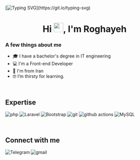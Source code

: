 [![Typing SVG](https://readme-typing-svg.herokuapp.com?size=24&width=600&lines=Welcome+To+Roghaye's+GitHub+Profile!)](https://git.io/typing-svg)

<h1 align="center">Hi <img src="https://raw.githubusercontent.com/MartinHeinz/MartinHeinz/master/wave.gif" width="30px" height='30px'>, I'm Roghayeh</h1>




### A few things about me

- 🎓 I have a bachelor's degree in IT engineering
- 💻 I'm a Front-end Developer
- 📍 I'm from Iran
- 🤓 I’m thirsty for learning.



<br>

## Expertise
<p>
  <img alt="php" src="https://img.shields.io/static/v1?style=for-the-badge&message=PHP&color=000000&logo=PHP&logoColor=blue&label=" />
  <img alt="Laravel" src="https://img.shields.io/static/v1?style=for-the-badge&message=Laravel&color=33333D&logo=laravel&logoColor=red&label=" />
  <img alt="Bootstrap" src="https://img.shields.io/static/v1?style=for-the-badge&message=Bootstrap&color=33333D&logo=Bootstrap&logoColor=blueviolet&label=" />
  <img alt="git" src="https://img.shields.io/badge/-Git-F05032?style=flat-square&logo=git&logoColor=white" />
  <img alt="github actions" src="https://img.shields.io/badge/-Github_Actions-2088FF?style=flat-square&logo=github-actions&logoColor=white" />
  <img alt="MySQL" src="https://img.shields.io/badge/-MySQL-F87822?style=flat-square&logo=mysql&logoColor=336791" />
    
</p>


<br>

## Connect with me

[<img align="left" alt="Telegram" src="https://img.shields.io/badge/Telegram-%230077B5.svg?&style=for-the-badge&logo=telegram&logoColor=white" />](https://t.me/RogahyeFallahi)
[<img align="left" alt="gmail" src="https://img.shields.io/badge/Gmail-%2312100E.svg?&style=for-the-badge&logo=gmail&logoColor=white" />](mailto:roghayefallhi@gmail.com)


<br>

